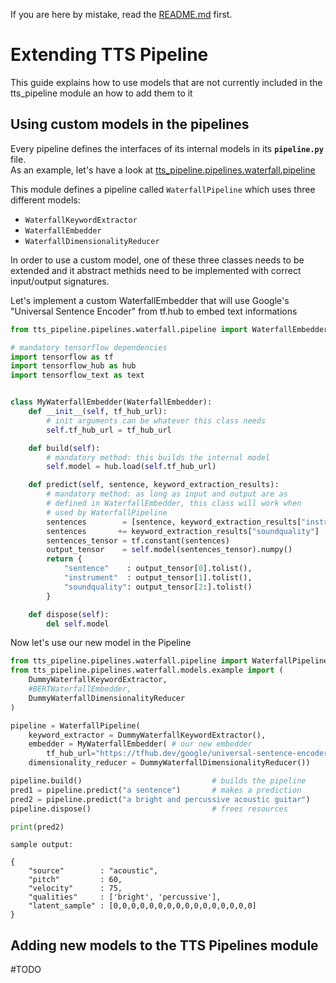 If you are here by mistake, read the [README.md](README.md) first.

# Extending TTS Pipeline
This guide explains how to use models that are not currently included in the tts_pipeline module an how to add them to it

## Using custom models in the pipelines
Every pipeline defines the interfaces of its internal models in its **`pipeline.py`** file.  
As an example, let's have a look at [tts_pipeline.pipelines.waterfall.pipeline](src/tts_pipeline/pipelines/waterfall/pipeline.py)  
  
This module defines a pipeline called ``` WaterfallPipeline ``` which uses three different models:  
* ``` WaterfallKeywordExtractor ```
* ``` WaterfallEmbedder ```
* ``` WaterfallDimensionalityReducer ```  
  
  
In order to use a custom model, one of these three classes needs to be extended and it abstract methids need to be implemented with correct input/output signatures.   
  
Let's implement a custom WaterfallEmbedder that will use Google's "Universal Sentence Encoder" from tf.hub to embed text informations

```python
from tts_pipeline.pipelines.waterfall.pipeline import WaterfallEmbedder

# mandatory tensorflow dependencies
import tensorflow as tf
import tensorflow_hub as hub
import tensorflow_text as text


class MyWaterfallEmbedder(WaterfallEmbedder):
    def __init__(self, tf_hub_url): 
        # init arguments can be whatever this class needs
        self.tf_hub_url = tf_hub_url

    def build(self): 
        # mandatory method: this builds the internal model
        self.model = hub.load(self.tf_hub_url)

    def predict(self, sentence, keyword_extraction_results):
        # mandatory method: as long as input and output are as
        # defined in WaterfallEmbedder, this class will work when 
        # used by WaterfallPipeline
        sentences        = [sentence, keyword_extraction_results["instrument"]] 
        sentences       += keyword_extraction_results["soundquality"]
        sentences_tensor = tf.constant(sentences)
        output_tensor    = self.model(sentences_tensor).numpy()
        return {
            "sentence"    : output_tensor[0].tolist(),
            "instrument"  : output_tensor[1].tolist(),
            "soundquality": output_tensor[2:].tolist()
        }

    def dispose(self):
        del self.model
```
Now let's use our new model in the Pipeline
```python
from tts_pipeline.pipelines.waterfall.pipeline import WaterfallPipeline
from tts_pipeline.pipelines.waterfall.models.example import (
    DummyWaterfallKeywordExtractor,
    #BERTWaterfallEmbedder,
    DummyWaterfallDimensionalityReducer
)

pipeline = WaterfallPipeline(
    keyword_extractor = DummyWaterfallKeywordExtractor(),
    embedder = MyWaterfallEmbedder( # our new embedder
        tf_hub_url="https://tfhub.dev/google/universal-sentence-encoder/4"),
    dimensionality_reducer = DummyWaterfallDimensionalityReducer())

pipeline.build()                             # builds the pipeline
pred1 = pipeline.predict("a sentence")       # makes a prediction
pred2 = pipeline.predict("a bright and percussive acoustic guitar")
pipeline.dispose()                           # frees resources

print(pred2)
```
``` sample output: ```
```
{
    "source"        : "acoustic",
    "pitch"         : 60,
    "velocity"      : 75,
    "qualities"     : ['bright', 'percussive'],
    "latent_sample" : [0,0,0,0,0,0,0,0,0,0,0,0,0,0,0,0]
}
```

## Adding new models to the TTS Pipelines module

#TODO
